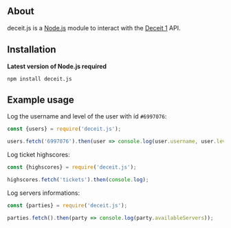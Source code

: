 ## About
deceit.js is a [Node.js](https://nodejs.org) module to interact with the [Deceit 1](https://deceit.gg) API.

## Installation

**Latest version of Node.js required**
```sh-session
npm install deceit.js
```

## Example usage

Log the username and level of the user with id `#6997076`:
```javascript
const {users} = require('deceit.js');

users.fetch('6997076').then(user => console.log(user.username, user.level));
```

Log ticket highscores:
```javascript
const {highscores} = require('deceit.js');

highscores.fetch('tickets').then(console.log);
```

Log servers informations:
```javascript
const {parties} = require('deceit.js');

parties.fetch().then(party => console.log(party.availableServers));
```
